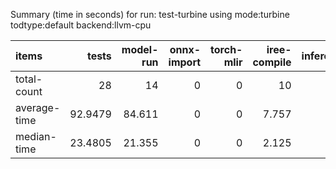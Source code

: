 Summary (time in seconds) for run: test-turbine using mode:turbine todtype:default backend:llvm-cpu

| items        |   tests |   model-run |   onnx-import |   torch-mlir |   iree-compile |   inference |
|:-------------|--------:|------------:|--------------:|-------------:|---------------:|------------:|
| total-count  | 28      |      14     |             0 |            0 |         10     |        9    |
| average-time | 92.9479 |      84.611 |             0 |            0 |          7.757 |        0.58 |
| median-time  | 23.4805 |      21.355 |             0 |            0 |          2.125 |        0    |

